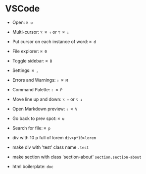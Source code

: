 # VSCode

- Open: `⌘ o`
- Multi-cursor: `⌥ ⌘ ↑` or `⌥ ⌘ ↓`
- Put cursor on each instance of word: `⌘ d`
- File explorer: `⌘ 0`
- Toggle sidebar: `⌘ B`
- Settings: `⌘ ,`
- Errors and Warnings: `⇧ ⌘ M`
- Command Palette: `⇧ ⌘ P`
- Move line up and down: `⌥ ↑` or `⌥ ↓`
- Open Markdown preview: `⇧ ⌘ V`
- Go back to prev spot: `⌘ u`
- Search for file: `⌘ p`

- div with 10 p full of lorem `div>p*10>lorem`
- make div with 'test' class name `.test`
- make section with class 'section-about' `section.section-about`
- html boilerplate: `doc`
